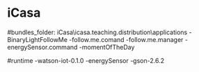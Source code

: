 # iCasa

#bundles_folder: iCasa\icasa.teaching.distribution\applications
-BinaryLightFollowMe
-follow.me.comand
-follow.me.manager
-energySensor.command
-momentOfTheDay



#runtime
-watson-iot-0.1.0
-energySensor
-gson-2.6.2

